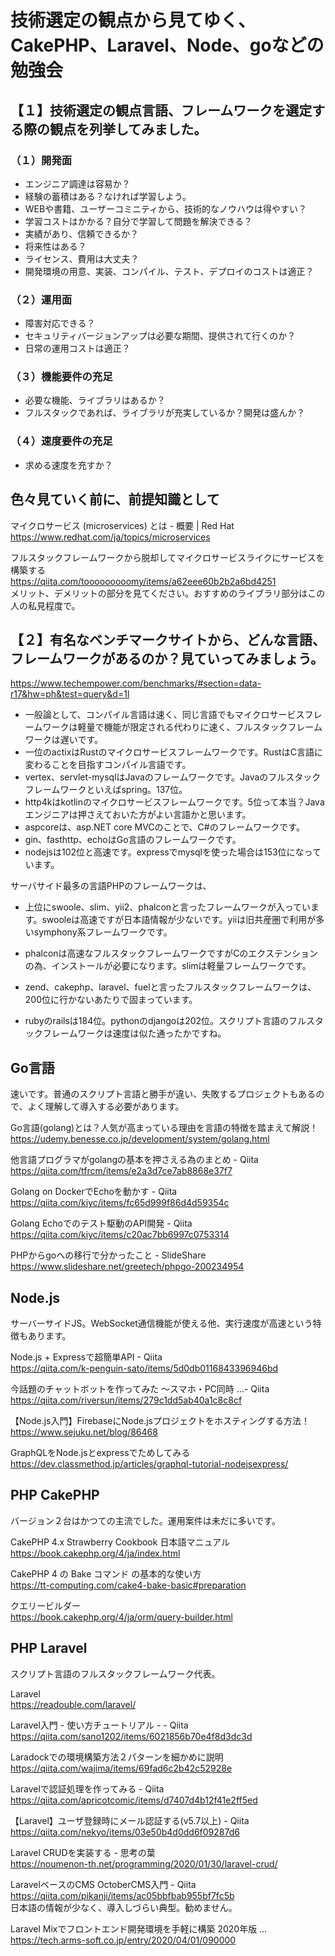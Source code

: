 # 技術選定の観点から見てゆく、CakePHP、Laravel、Node、goなどの勉強会

## 【１】技術選定の観点言語、フレームワークを選定する際の観点を列挙してみました。

### （１）開発面

* エンジニア調達は容易か？
* 経験の蓄積はある？なければ学習しよう。
* WEBや書籍、ユーザーコミニティから、技術的なノウハウは得やすい？
* 学習コストはかかる？自分で学習して問題を解決できる？
* 実績があり、信頼できるか？
* 将来性はある？
* ライセンス、費用は大丈夫？
* 開発環境の用意、実装、コンパイル、テスト、デプロイのコストは適正？

### （２）運用面

* 障害対応できる？
* セキュリティバージョンアップは必要な期間、提供されて行くのか？
* 日常の運用コストは適正？

### （３）機能要件の充足

* 必要な機能、ライブラリはあるか？
* フルスタックであれば、ライブラリが充実しているか？開発は盛んか？

### （４）速度要件の充足

* 求める速度を充すか？

## 色々見ていく前に、前提知識として

マイクロサービス (microservices) とは - 概要 | Red Hat<br>
https://www.redhat.com/ja/topics/microservices

フルスタックフレームワークから脱却してマイクロサービスライクにサービスを構築する<br>
https://qiita.com/tooooooooomy/items/a62eee60b2b2a6bd4251<br>
メリット、デメリットの部分を見てください。おすすめのライブラリ部分はこの人の私見程度で。

## 【２】有名なベンチマークサイトから、どんな言語、フレームワークがあるのか？見ていってみましょう。

https://www.techempower.com/benchmarks/#section=data-r17&hw=ph&test=query&d=1l

* 一般論として、コンパイル言語は速く、同じ言語でもマイクロサービスフレームワークは軽量で機能が限定される代わりに速く、フルスタックフレームワークは遅いです。
* 一位のactixはRustのマイクロサービスフレームワークです。RustはC言語に変わることを目指すコンパイル言語です。
* vertex、servlet-mysqlはJavaのフレームワークです。Javaのフルスタックフレームワークといえばspring。137位。
* http4kはkotlinのマイクロサービスフレームワークです。5位って本当？Javaエンジニアは押さえておいた方がよい言語かと思います。
* aspcoreは、asp.NET core MVCのことで、C#のフレームワークです。
* gin、fasthttp、echoはGo言語のフレームワークです。
* nodejsは102位と高速です。expressでmysqlを使った場合は153位になっています。

サーバサイド最多の言語PHPのフレームワークは、
* 上位にswoole、slim、yii2、phalconと言ったフレームワークが入っています。swooleは高速ですが日本語情報が少ないです。yiiは旧共産圏で利用が多いsymphony系フレームワークです。
* phalconは高速なフルスタックフレームワークですがCのエクステンションの為、インストールが必要になります。slimは軽量フレームワークです。
* zend、cakephp、laravel、fuelと言ったフルスタックフレームワークは、200位に行かないあたりで固まっています。

* rubyのrailsは184位。pythonのdjangoは202位。スクリプト言語のフルスタックフレームワークは速度は似た通ったかですね。


## Go言語
速いです。普通のスクリプト言語と勝手が違い、失敗するプロジェクトもあるので、よく理解して導入する必要があります。

Go言語(golang)とは？人気が高まっている理由を言語の特徴を踏まえて解説！<br>
https://udemy.benesse.co.jp/development/system/golang.html

他言語プログラマがgolangの基本を押さえる為のまとめ - Qiita<br>
https://qiita.com/tfrcm/items/e2a3d7ce7ab8868e37f7

Golang on DockerでEchoを動かす - Qiita<br>
https://qiita.com/kiyc/items/fc65d999f86d4d59354c

Golang Echoでのテスト駆動のAPI開発 - Qiita<br>
https://qiita.com/kiyc/items/c20ac7bb6997c0753314

PHPからgoへの移行で分かったこと - SlideShare<br>
https://www.slideshare.net/greetech/phpgo-200234954

## Node.js
サーバーサイドJS。WebSocket通信機能が使える他、実行速度が高速という特徴もあります。


Node.js + Expressで超簡単API - Qiita<br>
https://qiita.com/k-penguin-sato/items/5d0db0116843396946bd

今話題のチャットボットを作ってみた ～スマホ・PC同時 ...- Qiita<br>
https://qiita.com/riversun/items/279c1dd5ab40a1c8c8cf

【Node.js入門】FirebaseにNode.jsプロジェクトをホスティングする方法！<br>
https://www.sejuku.net/blog/86468

GraphQLをNode.jsとexpressでためしてみる<br>
https://dev.classmethod.jp/articles/graphql-tutorial-nodejsexpress/


## PHP CakePHP
バージョン２台はかつての主流でした。運用案件は未だに多いです。

CakePHP 4.x Strawberry Cookbook 日本語マニュアル<br>
https://book.cakephp.org/4/ja/index.html

CakePHP 4 の Bake コマンド の基本的な使い方<br>
https://tt-computing.com/cake4-bake-basic#preparation

クエリービルダー<br>
https://book.cakephp.org/4/ja/orm/query-builder.html


## PHP Laravel
スクリプト言語のフルスタックフレームワーク代表。

Laravel<br>
https://readouble.com/laravel/

Laravel入門 - 使い方チュートリアル - - Qiita<br>
https://qiita.com/sano1202/items/6021856b70e4f8d3dc3d

Laradockでの環境構築方法２パターンを細かめに説明<br>
https://qiita.com/wajima/items/69fad6c2b42c52928e

Laravelで認証処理を作ってみる - Qiita<br>
https://qiita.com/apricotcomic/items/d7407d4b12f41e2ff5ed

【Laravel】ユーザ登録時にメール認証する(v5.7以上) - Qiita<br>
https://qiita.com/nekyo/items/03e50b4d0dd6f09287d6

Laravel CRUDを実装する - 思考の葉<br>
https://noumenon-th.net/programming/2020/01/30/laravel-crud/

LaravelベースのCMS OctoberCMS入門 - Qiita<br>
https://qiita.com/pikanji/items/ac05bbfbab955bf7fc5b<br>
日本語の情報が少なく、導入しづらい典型。勧めません。

Laravel Mixでフロントエンド開発環境を手軽に構築 2020年版 ...<br>
https://tech.arms-soft.co.jp/entry/2020/04/01/090000

